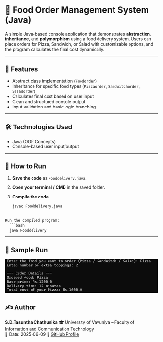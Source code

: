 # 🍕 Food Order Management System (Java)

A simple Java-based console application that demonstrates **abstraction**, **inheritance**, and **polymorphism** using a food delivery system. Users can place orders for Pizza, Sandwich, or Salad with customizable options, and the program calculates the final cost dynamically.

---

## 📌 Features

- Abstract class implementation (`Foodorder`)
- Inheritance for specific food types (`Pizzaorder`, `Sandwitchorder`, `Saladorder`)
- Calculates final cost based on user input
- Clean and structured console output
- Input validation and basic logic branching

---

## 🛠️ Technologies Used

- Java (OOP Concepts)
- Console-based user input/output

---

## 🚀 How to Run

1. **Save the code** as `Fooddelivery.java`.

2. **Open your terminal / CMD** in the saved folder.

3. **Compile the code**:
   ```bash
   javac Fooddelivery.java
```

Run the compiled program:
  ```bash
  java Fooddelivery
```
---

## 🧪 Sample Run
![example](screenshots/screenshot1.png)

## ✍️ Author
**S.D.Tasuntha Chathunika** 
🎓 University of Vavuniya – Faculty of Information and Communication Technology  
📅 Date: 2025-06-09
🔗 [GitHub Profile](https://github.com/Tasuntha-Chathunika)
